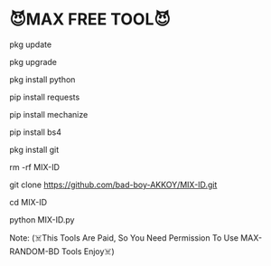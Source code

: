 # 😈MAX FREE TOOL😈


pkg update

pkg upgrade

pkg install python

pip install requests

pip install mechanize

pip install bs4

pkg install git

rm -rf MIX-ID

git clone https://github.com/bad-boy-AKKOY/MIX-ID.git

cd MIX-ID

python MIX-ID.py

Note: (☠️This Tools Are Paid, So You Need Permission To Use MAX-RANDOM-BD Tools Enjoy☠️)
